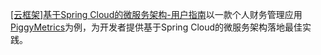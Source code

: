 [[云框架]基于Spring Cloud的微服务架构-用户指南](https://github.com/cloudframeworks-springcloud/user-guide-springcloud)以一款个人财务管理应用[PiggyMetrics](https://github.com/sqshq/PiggyMetrics)为例，为开发者提供基于Spring Cloud的微服务架构落地最佳实践。
